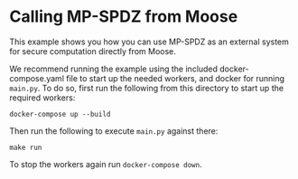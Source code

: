 # Calling MP-SPDZ from Moose

This example shows you how you can use MP-SPDZ as an external system for secure computation directly from Moose.

We recommend running the example using the included docker-compose.yaml file to start up the needed workers, and docker for running `main.py`. To do so, first run the following from this directory to start up the required workers:

```
docker-compose up --build
```

Then run the following to execute `main.py` against there:

```
make run
```

To stop the workers again run `docker-compose down`.
